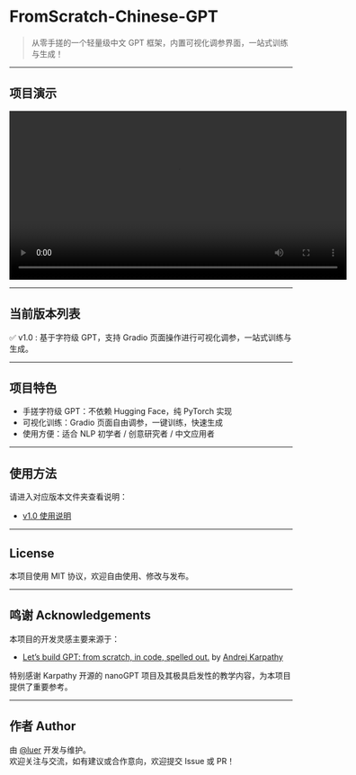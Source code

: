 # FromScratch-Chinese-GPT

> 从零手搓的一个轻量级中文 GPT 框架，内置可视化调参界面，一站式训练与生成！

---

## 项目演示

<video src="v1.0/media/demo.mp4" controls width="600">
  你的浏览器不支持播放这段视频。
</video>

---
## 当前版本列表

✅ v1.0 : 基于字符级 GPT，支持 Gradio 页面操作进行可视化调参，一站式训练与生成。

---

## 项目特色

- 手搓字符级 GPT：不依赖 Hugging Face，纯 PyTorch 实现
- 可视化训练：Gradio 页面自由调参，一键训练，快速生成
- 使用方便：适合 NLP 初学者 / 创意研究者 / 中文应用者

---

## 使用方法

请进入对应版本文件夹查看说明：
- [v1.0 使用说明](v1.0/README.md)

---

## License

本项目使用 MIT 协议，欢迎自由使用、修改与发布。

---

## 鸣谢 Acknowledgements

本项目的开发灵感主要来源于：

- [Let’s build GPT: from scratch, in code, spelled out.](https://www.youtube.com/watch?v=kCc8FmEb1nY) by [Andrej Karpathy](https://github.com/karpathy)

特别感谢 Karpathy 开源的 nanoGPT 项目及其极具启发性的教学内容，为本项目提供了重要参考。

---

## 作者 Author

由 [@luer](https://github.com/Luer211) 开发与维护。  
欢迎关注与交流，如有建议或合作意向，欢迎提交 Issue 或 PR！